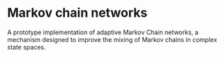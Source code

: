 # Markov chain networks

A prototype implementation of adaptive Markov Chain networks, a mechanism designed to improve the mixing of Markov chains in complex state spaces.
